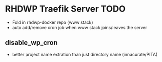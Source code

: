 RHDWP Traefik Server TODO
===
- Fold in rhdwp-docker repo (www stack)
- auto add/remove cron job when www stack joins/leaves the server

disable_wp_cron
---
- better project name extration than just directory name (innacurate/PITA)
